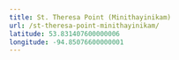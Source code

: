 ```yaml
---
title: St. Theresa Point (Minithayinikam)
url: /st-theresa-point-minithayinikam/
latitude: 53.831407600000006
longitude: -94.85076600000001
---
```

